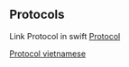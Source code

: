 ## Protocols
Link Protocol in swift
[Protocol](https://docs.swift.org/swift-book/documentation/the-swift-programming-language/protocols/)

[Protocol vietnamese](https://viblo.asia/p/protocol-trong-lap-trinh-swift-bWrZnx4p5xw)